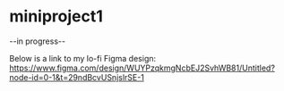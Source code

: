 # miniproject1

--in progress--

Below is a link to my lo-fi Figma design:
https://www.figma.com/design/WUYPzqkmgNcbEJ2SvhWB81/Untitled?node-id=0-1&t=29ndBcvUSnjslrSE-1
